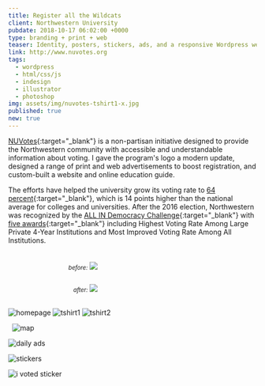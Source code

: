 ```yaml
---
title: Register all the Wildcats
client: Northwestern University
pubdate: 2018-10-17 06:02:00 +0000 
type: branding + print + web
teaser: Identity, posters, stickers, ads, and a responsive Wordpress website for Northwestern's campus-wide voting initiative
link: http://www.nuvotes.org
tags:
  - wordpress
  - html/css/js
  - indesign
  - illustrator
  - photoshop
img: assets/img/nuvotes-tshirt1-x.jpg
published: true
new: true
---
```



[NUVotes](http://www.nuvotes.org/){:target="_blank"} is a non-partisan initiative designed to provide the Northwestern community with accessible and understandable information about voting. I gave the program's logo a modern update, designed a range of print and web advertisements to boost registration, and custom-built a website and online education guide. 

The efforts have helped the university grow its voting rate to [64 percent](http://www.nuvotes.org/voting-at-northwestern/){:target="_blank"}, which is 14 points higher than the national average for colleges and universities. After the 2016 election, Northwestern was recognized by the [ALL IN Democracy Challenge](https://www.allinchallenge.org/){:target="_blank"} with [five awards](https://news.northwestern.edu/stories/2017/october/innovative-student-voter-model-earns-national-recognition/){:target="_blank"} including Highest Voting Rate Among Large Private 4-Year Institutions and Most Improved Voting Rate Among All Institutions.

<div class="columns" style="display:flex; flex-wrap:wrap; justify-content:space-around; margin-bottom:30px; margin-top:30px;">
    <div class="col" style="flex:1 1 50%; padding-right:10px; min-width:200px; max-width:250px;">
        <small><em>before:</em></small>     
        <img style="margin-top:5px;" src="../assets/img/nuvotes-logo-old.jpg">    
    </div>
    <div class="col" style="flex:1 1 50%; padding-left:10px; min-width:200px; max-width:250px;">
        <small><em>after:</em></small>
        <img style="margin-top:5px;" src="../assets/img/nuvotes-logo-new.svg">    
    </div>

</div>


![homepage](../assets/img/nuvotes-homepage.jpg)
![tshirt1](../assets/img/nuvotes-tshirt1-x.jpg)
![tshirt2](../assets/img/nuvotes-tshirt2-x.jpg)

&nbsp;
![map](../assets/img/nuvotes-map.png)
&nbsp;

![daily ads](../assets/img/nuvotes-daily_ads.jpg)

![stickers](../assets/img/nuvotes-stickers.png)

![i voted sticker](../assets/img/i_voted_sticker.png)
